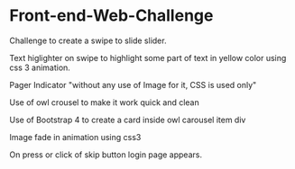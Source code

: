 # Front-end-Web-Challenge

Challenge to create a swipe to slide slider.

Text higlighter on swipe to highlight some part of text in yellow color using css 3 animation.

Pager Indicator "without any use of Image for it, CSS is used only"

Use of owl crousel to make it work quick and clean

Use of Bootstrap 4 to create a card inside owl carousel item div 

Image fade in animation using css3

On press or click of skip button login page appears.
